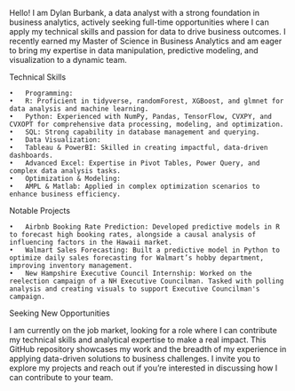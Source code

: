 Hello! I am Dylan Burbank, a data analyst with a strong foundation in business analytics, actively seeking full-time opportunities where I can apply my technical skills and passion for data to drive business outcomes. I recently earned my Master of Science in Business Analytics and am eager to bring my expertise in data manipulation, predictive modeling, and visualization to a dynamic team.

Technical Skills

	•	Programming:
	•	R: Proficient in tidyverse, randomForest, XGBoost, and glmnet for data analysis and machine learning.
	•	Python: Experienced with NumPy, Pandas, TensorFlow, CVXPY, and CVXOPT for comprehensive data processing, modeling, and optimization.
	•	SQL: Strong capability in database management and querying.
	•	Data Visualization:
	•	Tableau & PowerBI: Skilled in creating impactful, data-driven dashboards.
	•	Advanced Excel: Expertise in Pivot Tables, Power Query, and complex data analysis tasks.
	•	Optimization & Modeling:
	•	AMPL & Matlab: Applied in complex optimization scenarios to enhance business efficiency.

Notable Projects

	•	Airbnb Booking Rate Prediction: Developed predictive models in R to forecast high booking rates, alongside a causal analysis of influencing factors in the Hawaii market.
	•	Walmart Sales Forecasting: Built a predictive model in Python to optimize daily sales forecasting for Walmart’s hobby department, improving inventory management.
	•	New Hampshire Executive Council Internship: Worked on the reelection campaign of a NH Executive Councilman. Tasked with polling analysis and creating visuals to support Executive Councilman's campaign.

Seeking New Opportunities

I am currently on the job market, looking for a role where I can contribute my technical skills and analytical expertise to make a real impact. This GitHub repository showcases my work and the breadth of my experience in applying data-driven solutions to business challenges. I invite you to explore my projects and reach out if you’re interested in discussing how I can contribute to your team.
